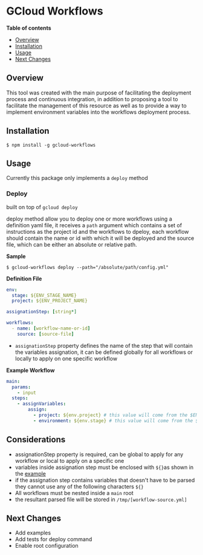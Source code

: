 # GCloud Workflows

**Table of contents**
* [Overview](#overview)
* [Installation](#installation)
* [Usage](#usage)
* [Next Changes](#next-changes)

## Overview

This tool was created with the main purpose of facilitating the deployment process and continuous integration, in addition to proposing a tool to facilitate the management of this resource as well as to provide a way to implement environment variables into the workflows deployment process.

## Installation
```shell
$ npm install -g gcloud-workflows
```

## Usage

Currently this package only implements a `deploy` method

### Deploy
built on top of `gcloud deploy`

deploy method allow you to deploy one or more workflows using a definition yaml file, it receives a `path` argument which contains a set of instructions as the project id and the workflows to dpeloy, each workflow should contain the name or id with which it will be deployed and the source file, which can be either an absolute or relative path.

**Sample**
```shell
$ gcloud-workflows deploy --path="/absolute/path/config.yml"
```
**Definition File**

```yaml
env:
  stage: ${ENV_STAGE_NAME}
  project: ${ENV_PROJECT_NAME}

assignationStep: [string*]

workflows:
  - name: [workflow-name-or-id]
    source: [source-file]
```

* `assignationStep` property defines the name of the step that will contain the variables assignation, it can be defined globally for all workflows or locally to apply on one specific workflow

**Example Workflow**
```yaml
main:
  params:
    - input
  steps:
    - assignVariables:
        assign:
          - project: ${env.project} # this value will come from the $ENV_STAGE_NAME
          - environment: ${env.stage} # this value will come from the $ENV_PROJECT_NAME
```

## Considerations
* assignationStep property is required, can be global to apply for any workflow or local to apply on a specific one
* variables inside assignation step must be enclosed with `${}`as shown in the [example](#example-workflow)
* if the assignation step contains variables that doesn't have to be parsed they cannot use any of the following characters `${}`
* All workflows must be nested inside a `main` root
* the resultant parsed file will be stored in `/tmp/[workflow-source.yml]`

## Next Changes

* Add examples
* Add tests for deploy command
* Enable root configuration